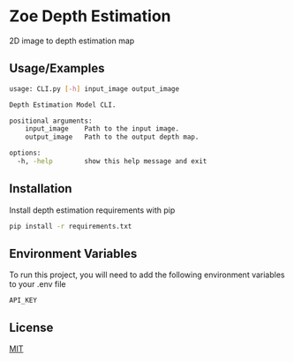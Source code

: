 
# Zoe Depth Estimation

2D image to depth estimation map



## Usage/Examples

```bash
usage: CLI.py [-h] input_image output_image

Depth Estimation Model CLI.

positional arguments:
    input_image    Path to the input image.
    output_image   Path to the output depth map.

options:
  -h, -help        show this help message and exit
```


## Installation

Install depth estimation requirements with pip

```bash
pip install -r requirements.txt
```
    
## Environment Variables

To run this project, you will need to add the following environment variables to your .env file

`API_KEY`



## License

[MIT](https://choosealicense.com/licenses/mit/)

